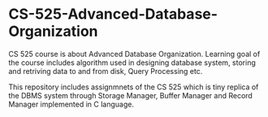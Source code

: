 # CS-525-Advanced-Database-Organization

CS 525 course is about Advanced Database Organization. Learning goal of the course includes algorithm used in designing database system, storing and retriving data to and from disk, Query Processing etc.

This repository includes assignmnets of the CS 525 which is tiny replica of the DBMS system through Storage Manager, Buffer Manager and Record Manager implemented in C language.


